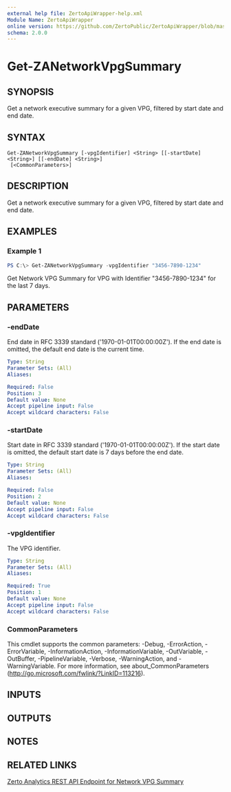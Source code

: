 ```yaml
---
external help file: ZertoApiWrapper-help.xml
Module Name: ZertoApiWrapper
online version: https://github.com/ZertoPublic/ZertoApiWrapper/blob/master/docs/Get-ZANetworkVpgSummary.md
schema: 2.0.0
---
```


# Get-ZANetworkVpgSummary

## SYNOPSIS

Get a network executive summary for a given VPG, filtered by start date and end date.

## SYNTAX

```
Get-ZANetworkVpgSummary [-vpgIdentifier] <String> [[-startDate] <String>] [[-endDate] <String>]
 [<CommonParameters>]
```

## DESCRIPTION

Get a network executive summary for a given VPG, filtered by start date and end date.

## EXAMPLES

### Example 1
```powershell
PS C:\> Get-ZANetworkVpgSummary -vpgIdentifier "3456-7890-1234"
```

Get Network VPG Summary for VPG with Identifier "3456-7890-1234" for the last 7 days.

## PARAMETERS

### -endDate
End date in RFC 3339 standard ('1970-01-01T00:00:00Z').
If the end date is omitted, the default end date is the current time.

```yaml
Type: String
Parameter Sets: (All)
Aliases:

Required: False
Position: 3
Default value: None
Accept pipeline input: False
Accept wildcard characters: False
```

### -startDate
Start date in RFC 3339 standard ('1970-01-01T00:00:00Z').
If the start date is omitted, the default start date is 7 days before the end date.

```yaml
Type: String
Parameter Sets: (All)
Aliases:

Required: False
Position: 2
Default value: None
Accept pipeline input: False
Accept wildcard characters: False
```

### -vpgIdentifier
The VPG identifier.

```yaml
Type: String
Parameter Sets: (All)
Aliases:

Required: True
Position: 1
Default value: None
Accept pipeline input: False
Accept wildcard characters: False
```

### CommonParameters
This cmdlet supports the common parameters: -Debug, -ErrorAction, -ErrorVariable, -InformationAction, -InformationVariable, -OutVariable, -OutBuffer, -PipelineVariable, -Verbose, -WarningAction, and -WarningVariable. For more information, see about_CommonParameters (http://go.microsoft.com/fwlink/?LinkID=113216).

## INPUTS

## OUTPUTS

## NOTES

## RELATED LINKS

[Zerto Analytics REST API Endpoint for Network VPG Summary](https://docs.api.zerto.com/#/Network_Reports/get_v2_reports_vpg_network_summary)
